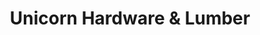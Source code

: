 ---
title: "Unicorn Hardware & Lumber"
url: /san-pablo/unicorn-hardware-und-lumber/
shop: Eisenwaren
---